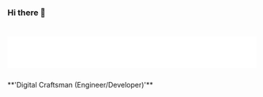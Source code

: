### Hi there 👋

<h1 align="center">
  <img src="https://raw.githubusercontent.com/lee-ethan/lee-ethan/main/name.svg" alt="Ethan Lee" />
</h1>
**'Digital Craftsman (Engineer/Developer)'** 
<!--
is a ✨ _special_ ✨ repository because its `README.md` (this file) appears on your GitHub profile.

Here are some ideas to get you started:

- 🔭 I’m currently working on ...
- 🌱 I’m currently learning ...
- 👯 I’m looking to collaborate on ...
- 🤔 I’m looking for help with ...
- 💬 Ask me about ...
- 📫 How to reach me: ...
- 😄 Pronouns: ...
- ⚡ Fun fact: ...
  -->
